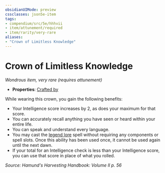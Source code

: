 ```yaml
---
obsidianUIMode: preview
cssclasses: json5e-item
tags:
- compendium/src/5e/hhhvii
- item/attunement/required
- item/rarity/very-rare
aliases: 
- "Crown of Limitless Knowledge"
---
```

# Crown of Limitless Knowledge
*Wondrous item, very rare (requires attunement)*  

- **Properties**: [Crafted by](/compendium/rules/item-properties.md#Crafted%20by)

While wearing this crown, you gain the following benefits:

- Your Intelligence score increases by 2, as does your maximum for that score.  
- You can accurately recall anything you have seen or heard within your entire life.  
- You can speak and understand every language.  
- You may cast the [legend lore](compendium/spells/legend-lore.md) spell without requiring any components or spell slots. Once this ability has been used once, it cannot be used again until the next dawn.  
- If your total for an Intelligence check is less than your Intelligence score, you can use that score in place of what you rolled.  

*Source: Hamund's Harvesting Handbook: Volume II p. 56*